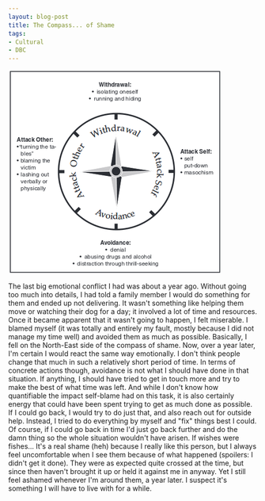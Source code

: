 ```yaml
---
layout: blog-post
title: The Compass... of Shame
tags:
- Cultural
- DBC
---
```

![Shaming Compass](/assets/compass_of_shame.png)

The last big emotional conflict I had was about a year ago. Without going too much into details, I had told a family member I would do something for them and ended up not delivering. It wasn't something like helping them move or watching their dog for a day; it involved a lot of time and resources. Once it became apparent that it wasn't going to happen, I felt miserable. I blamed myself (it was totally and entirely my fault, mostly because I did not manage my time well) and avoided them as much as possible. Basically, I fell on the North-East side of the compass of shame. Now, over a year later, I'm certain I would react the same way emotionally. I don't think people change that much in such a relatively short period of time. In terms of concrete actions though, avoidance is not what I should have done in that situation. If anything, I should have tried to get in touch more and try to make the best of what time was left. And while I don't know how quantifiable the impact self-blame had on this task, it is also certainly energy that could have been spent trying to get as much done as possible. If I could go back, I would try to do just that, and also reach out for outside help. Instead, I tried to do everything by myself and "fix" things best I could. Of course, if I could go back in time I'd just go back further and do the damn thing so the whole situation wouldn't have arisen. If wishes were fishes... It's a real shame (heh) because I really like this person, but I always feel uncomfortable when I see them because of what happened (spoilers: I didn't get it done). They were as expected quite crossed at the time, but since then haven't brought it up or held it against me in anyway. Yet I still feel ashamed whenever I'm around them, a year later. I suspect it's something I will have to live with for a while. 